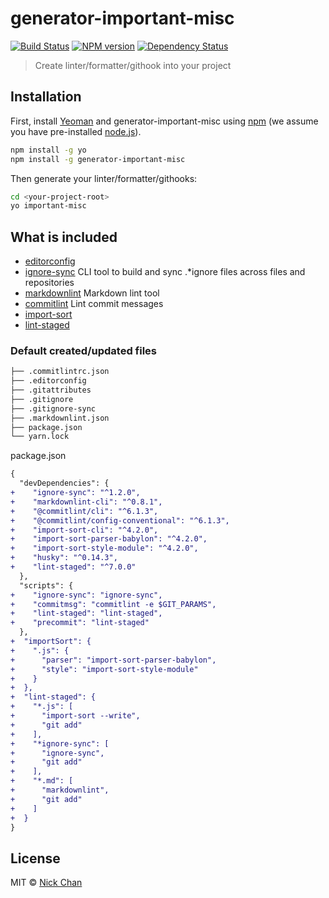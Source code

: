 # generator-important-misc 

[![Build Status](https://travis-ci.org/nickccm1122/generator-important-misc.svg?branch=master)](https://travis-ci.org/nickccm1122/generator-important-misc)
[![NPM version][npm-image]][npm-url]
[![Dependency Status][daviddm-image]][daviddm-url]

> Create linter/formatter/githook into your project

## Installation

First, install [Yeoman](http://yeoman.io) and generator-important-misc using [npm](https://www.npmjs.com/) (we assume you have pre-installed [node.js](https://nodejs.org/)).

```bash
npm install -g yo
npm install -g generator-important-misc
```

Then generate your linter/formatter/githooks:

```bash
cd <your-project-root>
yo important-misc
```

## What is included

- [editorconfig][editorconfig-link]
- [ignore-sync](ignore-sync-link) CLI tool to build and sync .*ignore files across files and repositories
- [markdownlint](markdownlint-link) Markdown lint tool
- [commitlint](commitlint-link) Lint commit messages
- [import-sort](import-sort-link)
- [lint-staged](lint-staged-link)

### Default created/updated files

```bash
├── .commitlintrc.json
├── .editorconfig
├── .gitattributes
├── .gitignore
├── .gitignore-sync
├── .markdownlint.json
├── package.json
└── yarn.lock
```

package.json

```diff json
{
  "devDependencies": {
+    "ignore-sync": "^1.2.0",
+    "markdownlint-cli": "^0.8.1",
+    "@commitlint/cli": "^6.1.3",
+    "@commitlint/config-conventional": "^6.1.3",
+    "import-sort-cli": "^4.2.0",
+    "import-sort-parser-babylon": "^4.2.0",
+    "import-sort-style-module": "^4.2.0",
+    "husky": "^0.14.3",
+    "lint-staged": "^7.0.0"
  },
  "scripts": {
+    "ignore-sync": "ignore-sync",
+    "commitmsg": "commitlint -e $GIT_PARAMS",
+    "lint-staged": "lint-staged",
+    "precommit": "lint-staged"
  },
+  "importSort": {
+    ".js": {
+      "parser": "import-sort-parser-babylon",
+      "style": "import-sort-style-module"
+    }
+  },
+  "lint-staged": {
+    "*.js": [
+      "import-sort --write",
+      "git add"
+    ],
+    "*ignore-sync": [
+      "ignore-sync",
+      "git add"
+    ],
+    "*.md": [
+      "markdownlint",
+      "git add"
+    ]
+  }
}
```


## License

MIT © [Nick Chan](https://mingisaniceguy.com)

[npm-image]: https://badge.fury.io/js/generator-important-misc.svg
[npm-url]: https://npmjs.org/package/generator-important-misc
[travis-image]: https://travis-ci.org/nickccm1122/generator-important-misc.svg?branch=master
[travis-url]: https://travis-ci.org/nickccm1122/generator-important-misc
[daviddm-image]: https://david-dm.org/nickccm1122/generator-important-misc.svg?theme=shields.io
[daviddm-url]: https://david-dm.org/nickccm1122/generator-important-misc

[editorconfig-link]: http://editorconfig.org/
[ignore-sync-link]: https://github.com/foray1010/ignore-sync
[markdownlint-link]: https://github.com/markdownlint/markdownlint
[commitlint-link]: https://github.com/marionebl/commitlint
[import-sort-link]: https://github.com/renke/import-sort
[lint-staged-link]: https://github.com/okonet/lint-staged